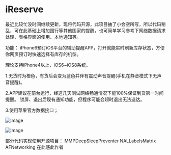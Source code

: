iReserve
========
最近比较忙没时间继续更新，现将代码开源，此项目抽了小会空所写，所以代码稍乱，可在此基础上增加国行等其他国家的提醒，也可简单学习参考下网络数据请求处理、表格界面的使用、本地通知等。

功能：
iPhone6预订iOS平台的辅助提醒APP，打开就能实时刷新库存状态，方便你网页预订时快速选择有库存的机型。

理论支持iPhone4以上，iOS6~iOS8系统。

1.无货时为橙色，有货后会变为蓝色并伴有震动声音提醒(手机在静音模式下无声音提醒)。

2.APP建议在前台运行，经这几天测试网络畅通情况下能100%保证到货第一时间提醒。
锁屏、退出后现有通知功能，但程序可能会超时退出无法送达。

3.使用苹果官方数据接口；


 ![image](https://github.com/MichaelTech/iReserve/blob/master/1.png)
 
 ![image](https://github.com/MichaelTech/iReserve/blob/master/2.png)
 

部分代码实现使用开源项目：
MMPDeepSleepPreventer
NALLabelsMatrix
AFNetworking
在此感此作者
